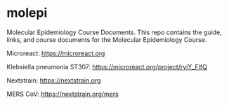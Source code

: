 # molepi
Molecular Epidemiology Course Documents.
This repo contains the guide, links, and course documents for the Molecular Epidemiology Course.

Microreact:
  https://microreact.org
  
  Klebsiella pneumonia ST307: https://microreact.org/project/ryiY_FlfQ
  
Nextstrain:
  https://nextstrain.org
  
  MERS CoV: https://nextstrain.org/mers
  
